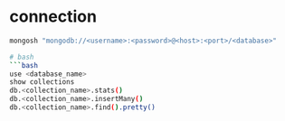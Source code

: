 # connection
```bash
mongosh "mongodb://<username>:<password>@<host>:<port>/<database>"

# bash
```bash
use <database_name>
show collections
db.<collection_name>.stats()
db.<collection_name>.insertMany()
db.<collection_name>.find().pretty()
